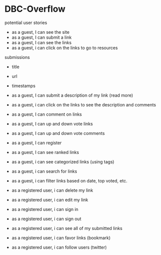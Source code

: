DBC-Overflow
============

potential user stories


- as a guest, I can see the site
- as a guest, I can submit a link
- as a guest, I can see the links
- as a guest, i can click on the links to go to resources

submissions
  - title
  - url
  - timestamps

- as a guest, I can submit a description of my link (read more)
- as a guest, i can click on the links to see the description and comments
- as a guest, I can comment on links
- as a guest, I can up and down vote links
- as a guest, I can up and down vote comments
- as a guest, I can register
- as a guest, I can see ranked links
- as a guest, i can see categorized links (using tags)
- as a guest, i can search for links
- as a guest, i can filter links based on date, top voted, etc.
- as a registered user, i can delete my link
- as a registered user, i can edit my link
- as a registered user, i can sign in
- as a registered user, i can sign out
- as a registered user, i can see all of my submitted links
- as a registered user, i can favor links (bookmark)
- as a registered user, i can follow users (twitter)